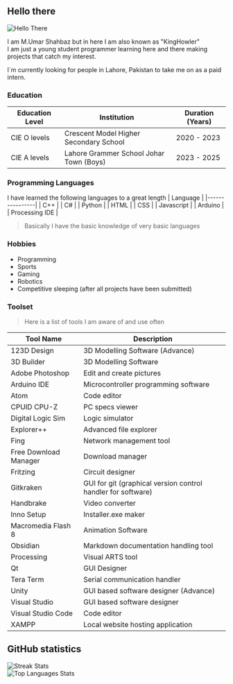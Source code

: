 ## Hello there
![Hello There](https://github.com/user-attachments/assets/c80c6811-a731-46ab-8dc2-db3e9692db7d)

I am M.Umar Shahbaz but in here I am  also known as "KingHowler"<br>
I am just a young student programmer learning here and there making projects that catch my interest.<br>

I`m currently looking for people in Lahore, Pakistan to take me on as a paid intern.

### Education
| Education Level |             Institution                | Duration (Years) |
|-----------------|----------------------------------------|------------------|
| CIE O levels    | Crescent Model Higher Secondary School | 2020 - 2023      |
| CIE A levels    | Lahore Grammer School Johar Town (Boys)| 2023 - 2025      |

### Programming Languages
I have learned the following languages to a great length
| Language       |
|----------------|
| C++            |
| C#             |
| Python         |
| HTML           |
| CSS            |
| Javascript     |
| Arduino        |
| Processing IDE |

> Basically I have the basic knowledge of very basic languages

### Hobbies
- Programming
- Sports
- Gaming
- Robotics
- Competitive sleeping (after all projects have been submitted)

### Toolset
> Here is a list of tools I am aware of and use often <br>

| Tool Name             | Description                                                     |
|-----------------------|-----------------------------------------------------------------|
| 123D Design           | 3D Modelling Software (Advance)                                 |
| 3D Builder            | 3D Modelling Software                                           |
| Adobe Photoshop       | Edit and create pictures                                        |
| Arduino IDE           | Microcontroller programming software                            |
| Atom                  | Code editor                                                     |
| CPUID CPU-Z           | PC specs viewer                                                 |
| Digital Logic Sim     | Logic simulator                                                 |
| Explorer++            | Advanced file explorer                                          |
| Fing                  | Network management tool                                         |
| Free Download Manager | Download manager                                                |
| Fritzing              | Circuit designer                                                |
| Gitkraken             | GUI for git (graphical version control handler for software)    |
| Handbrake             | Video converter                                                 |
| Inno Setup            | Installer.exe maker                                             |
| Macromedia Flash 8    | Animation Software                                              |
| Obsidian              | Markdown documentation handling tool                            |
| Processing            | Visual ARTS tool                                                |
| Qt                    | GUI Designer                                                    |
| Tera Term             | Serial communication handler                                    |
| Unity                 | GUI based software designer (Advance)                           |
| Visual Studio         | GUI based software designer                                     |
| Visual Studio Code    | Code editor                                                     |
| XAMPP                 | Local website hosting application                               |

## GitHub statistics
![Streak Stats](https://github-readme-streak-stats.herokuapp.com/?user=KingHowler&theme=dark&background=000000)
<br>
![Top Languages Stats](https://github-readme-stats.vercel.app/api/top-langs/?username=KingHowler&layout=compact&theme=vision-friendly-dark)
